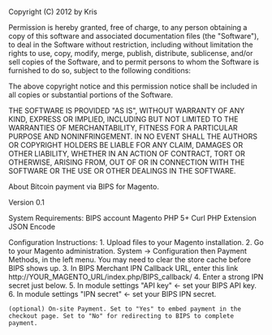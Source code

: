 Copyright (C) 2012 by Kris

Permission is hereby granted, free of charge, to any person obtaining a copy
of this software and associated documentation files (the "Software"), to deal
in the Software without restriction, including without limitation the rights
to use, copy, modify, merge, publish, distribute, sublicense, and/or sell
copies of the Software, and to permit persons to whom the Software is
furnished to do so, subject to the following conditions:

The above copyright notice and this permission notice shall be included in
all copies or substantial portions of the Software.

THE SOFTWARE IS PROVIDED "AS IS", WITHOUT WARRANTY OF ANY KIND, EXPRESS OR
IMPLIED, INCLUDING BUT NOT LIMITED TO THE WARRANTIES OF MERCHANTABILITY,
FITNESS FOR A PARTICULAR PURPOSE AND NONINFRINGEMENT. IN NO EVENT SHALL THE
AUTHORS OR COPYRIGHT HOLDERS BE LIABLE FOR ANY CLAIM, DAMAGES OR OTHER
LIABILITY, WHETHER IN AN ACTION OF CONTRACT, TORT OR OTHERWISE, ARISING FROM,
OUT OF OR IN CONNECTION WITH THE SOFTWARE OR THE USE OR OTHER DEALINGS IN
THE SOFTWARE.

About
	Bitcoin payment via BIPS for Magento.

Version 0.1
	
System Requirements:
	BIPS account
	Magento
	PHP 5+
	Curl PHP Extension
	JSON Encode
  
Configuration Instructions:
	1. Upload files to your Magento installation.
	2. Go to your Magento administration. System -> Configuration then Payment Methods, in the left menu. You may need to clear the store cache before BIPS shows up.
	3. In BIPS Merchant IPN Callback URL, enter this link http://YOUR_MAGENTO_URL/index.php/BIPS_callback/
	4. Enter a strong IPN secret just below.
	5. In module settings "API key" <- set your BIPS API key.
	6. In module settings "IPN secret" <- set your BIPS IPN secret.

	(optional) On-site Payment. Set to "Yes" to embed payment in the checkout page. Set to "No" for redirecting to BIPS to complete payment.